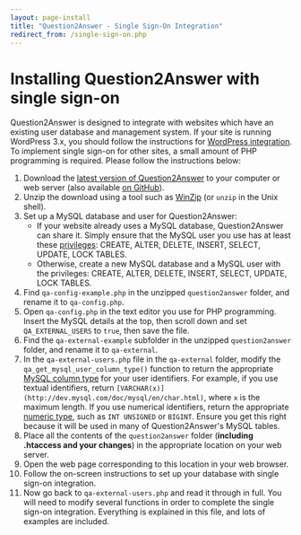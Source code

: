 ```yaml
---
layout: page-install
title: "Question2Answer - Single Sign-On Integration"
redirect_from: /single-sign-on.php
---
```


# Installing Question2Answer with single sign-on

Question2Answer is designed to integrate with websites which have an existing user database and management system. If your site is running WordPress 3.x, you should follow the instructions for [WordPress integration](install-wordpress.html). To implement single sign-on for other sites, a small amount of PHP programming is required. Please follow the instructions below:

1.  Download the [latest version of Question2Answer](https://github.com/q2a/question2answer/releases) to your computer or web server (also available [on GitHub](https://github.com/q2a/question2answer)).
2.  Unzip the download using a tool such as [WinZip](http://www.winzip.com/) (or `unzip` in the Unix shell).
3.  Set up a MySQL database and user for Question2Answer:
    *   If your website already uses a MySQL database, Question2Answer can share it. Simply ensure that the MySQL user you use has at least these [privileges](http://dev.mysql.com/doc/mysql/en/privilege-system.html): CREATE, ALTER, DELETE, INSERT, SELECT, UPDATE, LOCK TABLES.
    *   Otherwise, create a new MySQL database and a MySQL user with the privileges: CREATE, ALTER, DELETE, INSERT, SELECT, UPDATE, LOCK TABLES.
4.  Find `qa-config-example.php` in the unzipped `question2answer` folder, and rename it to `qa-config.php`.
5.  Open `qa-config.php` in the text editor you use for PHP programming. Insert the MySQL details at the top, then scroll down and set `QA_EXTERNAL_USERS` to `true`, then save the file.
6.  Find the `qa-external-example` subfolder in the unzipped `question2answer` folder, and rename it to `qa-external`.
7.  In the `qa-external-users.php` file in the `qa-external` folder, modify the `qa_get_mysql_user_column_type()` function to return the appropriate [MySQL column type](http://dev.mysql.com/doc/mysql/en/data-types.html) for your user identifiers. For example, if you use textual identifiers, return `[VARCHAR(x)](http://dev.mysql.com/doc/mysql/en/char.html)`, where `x` is the maximum length. If you use numerical identifiers, return the appropriate [numeric type](http://dev.mysql.com/doc/mysql/en/numeric-types.html), such as `INT UNSIGNED` or `BIGINT`. Ensure you get this right because it will be used in many of Question2Answer's MySQL tables.
8.  Place all the contents of the `question2answer` folder (**including .htaccess and your changes**) in the appropriate location on your web server.
9.  Open the web page corresponding to this location in your web browser.
10.  Follow the on-screen instructions to set up your database with single sign-on integration.
11.  Now go back to `qa-external-users.php` and read it through in full. You will need to modify several functions in order to complete the single sign-on integration. Everything is explained in this file, and lots of examples are included.
